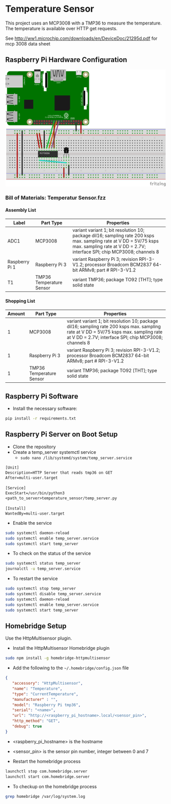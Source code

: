 # Temperature Sensor
This project uses an MCP3008 with a TMP36 to measure the temperature. The temperature is available over HTTP get requests.

See http://ww1.microchip.com/downloads/en/DeviceDoc/21295d.pdf for mcp 3008 data sheet

## Raspberry Pi Hardware Configuration
![](./docs/temperature_sensor.png)

### Bill of Materials: Temperatur Sensor.fzz


#### Assembly List

<table>

<thead>

<tr>

<th>Label</th>

<th>Part Type</th>

<th>Properties</th>

</tr>

</thead>

<tbody>

<tr>

<td>ADC1</td>

<td>MCP3008</td>

<td class="props">variant variant 1; bit resolution 10; package dil16; sampling rate 200 ksps max. sampling rate at V DD = 5V/75 ksps max. sampling rate at V DD = 2.7V; interface SPI; chip MCP3008; channels 8</td>

</tr>

<tr>

<td>Raspberry Pi 1</td>

<td>Raspberry Pi 3</td>

<td class="props">variant Raspberry Pi 3; revision RPI-3-V1.2; processor Broadcom BCM2837 64-bit ARMv8; part # RPI-3-V1.2</td>

</tr>

<tr>

<td>T1</td>

<td>TMP36 Temperature Sensor</td>

<td class="props">variant TMP36; package TO92 [THT]; type solid state</td>

</tr>

</tbody>

</table>

#### Shopping List

<table>

<thead>

<tr>

<th>Amount</th>

<th>Part Type</th>

<th>Properties</th>

</tr>

</thead>

<tbody>

<tr>

<td>1</td>

<td>MCP3008</td>

<td class="props">variant variant 1; bit resolution 10; package dil16; sampling rate 200 ksps max. sampling rate at V DD = 5V/75 ksps max. sampling rate at V DD = 2.7V; interface SPI; chip MCP3008; channels 8</td>

</tr>

<tr>

<td>1</td>

<td>Raspberry Pi 3</td>

<td class="props">variant Raspberry Pi 3; revision RPI-3-V1.2; processor Broadcom BCM2837 64-bit ARMv8; part # RPI-3-V1.2</td>

</tr>

<tr>

<td>1</td>

<td>TMP36 Temperature Sensor</td>

<td class="props">variant TMP36; package TO92 [THT]; type solid state</td>

</tr>

</tbody>

</table>


## Raspberry Pi Software
* Install the necessary software:
```sh
pip install -r requirements.txt
```

## Raspberry Pi Server on Boot Setup
* Clone the repository
* Create a temp_server systemctl service
   * `sudo nano /lib/systemd/system/temp_server.service`  

```
[Unit]
Description=HTTP Server that reads tmp36 on GET
After=multi-user.target

[Service]
ExecStart=/usr/bin/python3 <path_to_server>temperature_sensor/temp_server.py

[Install]
WantedBy=multi-user.target
```

* Enable the service

```sh
sudo systemctl daemon-reload
sudo systemctl enable temp_server.service
sudo systemctl start temp_server
```

* To check on the status of the service

```sh
sudo systemctl status temp_server
journalctl -u temp_server.service
```

* To restart the service
```sh
sudo systemctl stop temp_server
sudo systemctl disable temp_server.service
sudo systemctl daemon-reload
sudo systemctl enable temp_server.service
sudo systemctl start temp_server
```

## Homebridge Setup
Use the HttpMultisensor plugin.

* Install the HttpMultisensor Homebridge plugin

```sh
sudo npm install -g homebridge-httpmultisensor
```

* Add the following to the `~/.homebridge/config.json` file

```json
{
   "accessory": "HttpMultisensor",
   "name": "Temperature",
   "type": "CurrentTemperature",
   "manufacturer" : "",
   "model": "Raspberry Pi tmp36",
   "serial": "<name>",
   "url": "http://<raspberry_pi_hostname>.local/<sensor_pin>",
   "http_method": "GET",
   "debug": true  
}
```
   * <raspberry_pi_hostname> is the hostname 
   * <sensor_pin> is the sensor pin number, integer between 0 and 7

* Restart the homebridge process

```sh
launchctl stop com.homebridge.server
launchctl start com.homebridge.server
```

* To checkup on the homebridge process

```sh
grep homebridge /var/log/system.log
```